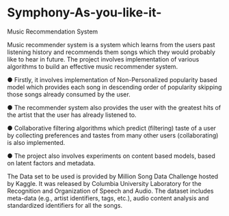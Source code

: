 # Symphony-As-you-like-it-
Music Recommendation System

Music recommender system is a system which learns from the users past listening
history and recommends them songs which they would probably like to hear in
future. The project involves implementation of various algorithms to build an
effective music recommender system.

● Firstly, it involves implementation of Non-Personalized popularity based
model which provides each song in descending order of popularity skipping those
songs already consumed by the user.

● The recommender system also provides the user with the greatest hits of the
artist that the user has already listened to.

● Collaborative filtering algorithms which predict (filtering) taste of a user by
collecting preferences and tastes from many other users (collaborating) is also
implemented.

● The project also involves experiments on content based models, based on
latent factors and metadata.

The Data set to be used is provided by Million Song Data Challenge hosted by
Kaggle. It was released by Columbia University Laboratory for the Recognition
and Organization of Speech and Audio. The dataset includes meta-data (e.g., artist
identifiers, tags, etc.), audio content analysis and standardized identifiers for all the
songs.
